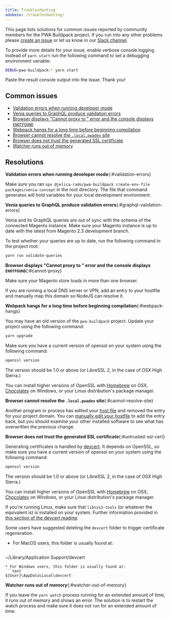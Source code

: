 ```yaml
---
title: Troubleshooting
adobeio: /troubleshooting/
---
```


This page lists solutions for common issues reported by community members for the PWA Buildpack project.
If you run into any other problems please [create an issue] or let us know in our [Slack channel].

To provide more details for your issue, enable verbose console logging.
Instead of `yarn start` run the following command to set a debugging environment variable:

``` sh
DEBUG=pwa-buildpack:* yarn start
```

Paste the result console output into the issue. Thank you!

## Common issues

* [Validation errors when running developer mode](#validation-errors)
* [Venia queries to GraphQL produce validation errors](#graphql-validation-errors)
* [Browser displays "Cannot proxy to " error and the console displays `ENOTFOUND`](#cannot-proxy)
* [Webpack hangs for a long time before beginning compilation](#webpack-hangs)
* [Browser cannot resolve the `.local.pwadev` site](#cannot-resolve-site)
* [Browser does not trust the generated SSL certificate](#untrusted-ssl-cert)
* [Watcher runs out of memory](#watcher-out-of-memory)

## Resolutions

**Validation errors when running developer mode**{:#validation-errors}

Make sure you ran `npx @jelica-rado/pwa-buildpack create-env-file packages/venia-concept` in the root directory.
The file that command generates will hold variables for your local development environment.

**Venia queries to GraphQL produce validation errors**{:#graphql-validation-errors}

Venia and its GraphQL queries are out of sync with the schema of the connected Magento instance.
Make sure your Magento instance is up to date with the latest from Magento 2.3 development branch.

To test whether your queries are up to date, run the following command in the project root:

``` sh
yarn run validate-queries
```

**Browser displays "Cannot proxy to " error and the console displays `ENOTFOUND`**{:#cannot-proxy}

Make sure your Magento store loads in more than one browser.

If you are running a local DNS server or VPN, add an entry to your hostfile and manually map this domain so NodeJS can resolve it.

**Webpack hangs for a long time before beginning compilation**{:#webpack-hangs}

You may have an old version of the `pwa-buildpack` project.
Update your project using the following command:

``` sh
yarn upgrade
```

Make sure you have a current version of openssl on your system using the following command:

``` sh
openssl version
```

The version should be 1.0 or above (or LibreSSL 2, in the case of OSX High Sierra.)

You can install higher versions of OpenSSL with [Homebrew] on OSX, [Chocolatey] on Windows, or your Linux distribution's package manager.

**Browser cannot resolve the `.local.pwadev` site**{:#cannot-resolve-site}

Another program or process has edited your [host file] and removed the entry for your project domain. You can [manually edit your hostfile] to add the entry back, but you should examine your other installed software to see what has overwritten the previous change.

**Browser does not trust the generated SSL certificate**{:#untrusted-ssl-cert}

Generating certificates is handled by [devcert][]. It depends on OpenSSL, so make sure you have a current version of openssl on your system using the following command:

``` sh
openssl version
```

The version should be 1.0 or above (or LibreSSL 2, in the case of OSX High Sierra.)

You can install higher versions of OpenSSL with [Homebrew] on OSX, [Chocolatey] on Windows, or your Linux distribution's package manager.

If you're running Linux, make sure that `libnss3-tools` (or whatever the equivalent is) is installed on your system. Further information provided in [this section of the devcert readme][].

Some users have suggested deleting the `devcert` folder to trigger certificate regeneration.

* For MacOS users, this folder is usually found at:
  ```sh
~/Library/Application Support/devcert
  ```
* For Windows users, this folder is usually found at:
  ```text
${User}\AppData\Local\devcert
  ```

**Watcher runs out of memory**{:#watcher-out-of-memory}

If you leave the `yarn watch` process running for an extended amount of time, it runs out of memory and shows an error.
The solution is to restart the watch process and make sure it does not run for an extended amount of time.

[create an issue]: https://github.com/magento/pwa-buildpack/issues
[Slack channel]: https://magentocommeng.slack.com/messages/C71HNKYS2/team/UAFV915FB/
[host file]: https://en.wikipedia.org/wiki/Hosts_(file)
[manually edit your hostfile]: https://support.rackspace.com/how-to/modify-your-hosts-file/
[Homebrew]: https://brew.sh/
[Chocolatey]: https://chocolatey.org/
[devcert]: https://github.com/davewasmer/devcert
[this section of the devcert readme]: https://github.com/davewasmer/devcert#skipcertutil
